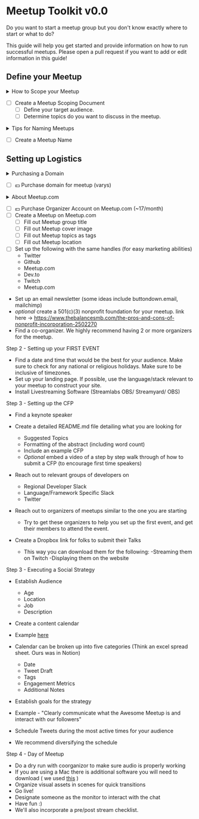 # Meetup Toolkit v0.0

Do you want to start a meetup group but you don't know exactly where to start or what to do?

This guide will help you get started and provide information on how to run successful meetups. Please open a pull request if you want to add or edit information in this guide!

## Define your Meetup

<details>
  <summary>How to Scope your Meetup</summary>
  There are meetups that are very specific, focused around a particular framework or technology, such as Javascript and React, while there are more        general meetups that cater towards aspiring startup founders or Tech in General. Create a document that will shape the direction of the meetup moving forward. 
</details>

- [ ] Create a Meetup Scoping Document
  - [ ] Define your target audience.
  - [ ] Determine topics do you want to discuss in the meetup.

<details>
  <summary>Tips for Naming Meetups</summary>
  
  - Meetup Group titles are important, but not as important as the meetup titles themselves.
  - Short Meetup Group titles are encouraged
  - Avoid using overly generic Meetup titles

  - It's important that: 
    - [ ] Domain is Availiable (either .com or another ending)
    - [ ] Twitter Handle is Availiable
    - [ ] Instagram Handle is Availiable
    - [ ] Dev.to Handle is Availiable
    - [ ] Twitch Handle is Availiable
    - [ ] Github Handle is Availiable
  
</details>

- [ ] Create a Meetup Name

## Setting up Logistics
<details>
  <summary>Purchasing a Domain</summary>
  - Make sure your domain registrar is reliable. We recommend
    - Google Domains
    - Godaddy 
    - Hover
    - NameCheap
    - Etc
  - If the domain you wish to buy is taken, try 
    - Going for another domain extension. In case .com is unavailable, you may opt for others such as .xyz, .net, .org, and many more.
</details>

- [ ] 💵 Purchase domain for meetup (varys)

<details>
  <summary> About Meetup.com</summary>
  - Meetup.com is the wildly adopted platform for managing & scheduling meetups.
  - The platform can suggest your meetup on your behalf to site patrons in your general location. 
  - Organizing on Meetup.com can quickly increase the membership of your organization. 
</details>

- [ ] 💵 Purchase Organizer Account on Meetup.com (~17/month)
- [ ] Create a Meetup on Meetup.com
  - [ ] Fill out Meetup group title
  - [ ] Fill out Meetup cover image
  - [ ] Fill out Meetup topics as tags
  - [ ] Fill out Meetup location  
  
- [ ] Set up the following with the same handles (for easy marketing abilities)
  - Twitter
  - Github
  - Meetup.com
  - Dev.to
  - Twitch
  - Meetup.com
- Set up an email newsletter (some ideas include buttondown.email, mailchimp)
- *optional* create a 501(c)(3) nonprofit foundation for your meetup. link here -> https://www.thebalancesmb.com/the-pros-and-cons-of-nonprofit-incorporation-2502270
- Find a co-organizer. We highly recommend having 2 or more organizers for the meetup. 

Step 2 - Setting up your FIRST EVENT
- Find a date and time that would be the best for your audience. 
Make sure to check for any national or religious holidays. Make sure to be inclusive of timezones. 
- Set up your landing page. If possible, use the language/stack relevant to your meetup to construct your site. 
- Install Livestreaming Software (Streamlabs OBS/ Streamyard/ OBS)


Step 3 - Setting up the CFP
- Find a keynote speaker 
- Create a detailed README.md file detailing what you are looking for 
  - Suggested Topics
  - Formatting of the abstract (including word count)
  - Include an example CFP 
  - *Optional* embed a video of a step by step walk through of how to submit a CFP (to encourage first time speakers)
- Reach out to relevant groups of developers on 
  - Regional Developer Slack 
  - Language/Framework Specific Slack
  - Twitter
- Reach out to organizers of meetups similar to the one you are starting
  - Try to get these organizers to help you set up the first event, and get their members to attend the event. 
  
  
- Create a Dropbox link for folks to submit their Talks
  - This way you can download them for the following:
    -Streaming them on Twitch
    -Displaying them on the website


Step 3 - Executing a Social Strategy

- Establish Audience
  - Age
  - Location
  - Job
  - Description 
- Create a content calendar 
 - Example [here](https://blog.hootsuite.com/how-to-create-a-social-media-content-calendar/)
- Calendar can be broken up into five categories (Think an excel spread sheet. Ours was in Notion)
  - Date
  - Tweet Draft
  - Tags 
  - Engagement Metrics
  - Additional Notes
 
 - Establish goals for the strategy 
  - Example - "Clearly communicate what the Awesome Meetup is and interact with our followers"
 - Schedule Tweets during the most active times for your audience
  - We recommend diversifying the schedule 
  
Step 4 - Day of Meetup

- Do a dry run with coorganizor to make sure audio is properly working
- If you are using a Mac there is additional software you will need to download ( we used [this](https://billykorando.com/2020/04/14/capturing-desktop-and-zoom-audio-in-obs-on-macos/) )
- Organize visual assets in scenes for quick transitions
- Go live!
- Designate someone as the monitor to interact with the chat
- Have fun :) 
- We'll also incorporate a pre/post stream checklist.

